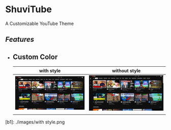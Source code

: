 # ShuviTube
A Customizable YouTube Theme

## *Features* 
- ## Custom Color
    | **with style** | **without style** |
    | :--------: | :-------: |
    |  <img src="images/custom-color/1with-style.png"/>   |  <img src="images/custom-color/1without-style.png"/>  |
    |    |    |
[b1]: ./images/with style.png

